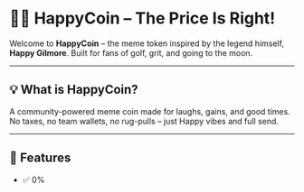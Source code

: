 # 🏌️‍♂️ HappyCoin – The Price Is Right!

Welcome to **HappyCoin** – the meme token inspired by the legend himself, **Happy Gilmore**. Built for fans of golf, grit, and going to the moon.

---

## 💡 What is HappyCoin?

A community-powered meme coin made for laughs, gains, and good times. No taxes, no team wallets, no rug-pulls – just Happy vibes and full send.

---

## 🚀 Features

- ✅ 0%
